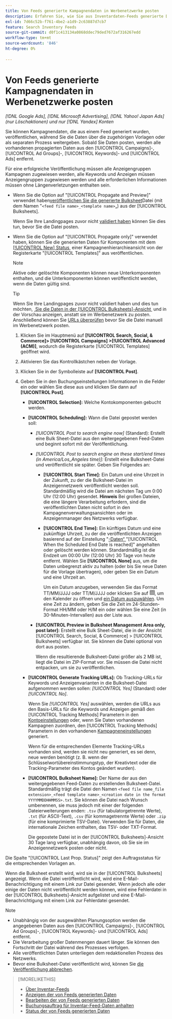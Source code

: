 ```yaml
---
title: Von Feeds generierte Kampagnendaten in Werbenetzwerke posten
description: Erfahren Sie, wie Sie aus Inventardaten-Feeds generierte Daten in Werbenetzwerke posten.
exl-id: 7d66c52b-f761-4be2-a1d9-2c63887d7cb7
feature: Search Inventory Feeds
source-git-commit: d0f1c413134a0868ddec79ded7672af316267edd
workflow-type: tm+mt
source-wordcount: '846'
ht-degree: 0%

---
```


# Von Feeds generierte Kampagnendaten in Werbenetzwerke posten

*[!DNL Google Ads], [!DNL Microsoft Advertising], [!DNL Yahoo! Japan Ads] (nur Löschaktionen) und nur [!DNL Yandex] Konten*

Sie können Kampagnendaten, die aus einem Feed generiert wurden, veröffentlichen, während Sie die Daten über die zugehörigen Vorlagen oder als separaten Prozess weitergeben. Sobald Sie Daten posten, werden alle vorhandenen propagierten Daten aus den [!UICONTROL Campaigns]-, [!UICONTROL Ad Groups]-, [!UICONTROL Keywords]- und [!UICONTROL Ads] entfernt.

Für eine erfolgreiche Veröffentlichung müssen alle Anzeigengruppen Kampagnen zugewiesen werden, alle Keywords und Anzeigen müssen Anzeigengruppen zugewiesen werden und alle erforderlichen Informationen müssen ohne Längenverletzungen enthalten sein.

* Wenn Sie die Option auf &quot;[!UICONTROL Propagate and Preview]&quot; verwendet haben[&#x200B; veröffentlichen Sie die generierte Bulksheet](/help/search-social-commerce/campaign-management/bulksheets/bulksheet-post.md)Datei (mit dem Namen &quot;`<feed file name>_<template name>`„) aus der [!UICONTROL Bulksheets].

  Wenn Sie Ihre Landingpages zuvor nicht [validiert haben](/help/search-social-commerce/campaign-management/bulksheets/bulksheet-validate-landing-pages.md) können Sie dies tun, bevor Sie die Datei posten.

* Wenn Sie die Option auf &quot;[!UICONTROL Propagate only]&quot; verwendet haben, können Sie die generierten Daten für Komponenten mit dem [[!UICONTROL New] Status &#x200B;](propagated-data-status.md) einer Kampagnenhierarchieansicht von der Registerkarte &quot;[!UICONTROL Templates]&quot; aus veröffentlichen.

  >[!NOTE]
  >
  >Aktive oder gelöschte Komponenten können neue Unterkomponenten enthalten, und die Unterkomponenten können veröffentlicht werden, wenn die Daten gültig sind.

  >[!TIP]
  >
  >Wenn Sie Ihre Landingpages zuvor nicht validiert haben und dies tun möchten, [&#x200B; Sie die Daten in der [!UICONTROL Bulksheets]-Ansicht &#x200B;](feed-data-propagate.md) und in der Vorschau anzeigen, anstatt sie im Werbenetzwerk zu posten. Anschließend können Sie [URLs überprüfen](/help/search-social-commerce/campaign-management/bulksheets/bulksheet-validate-landing-pages.md) bevor Sie die Datei manuell im Werbenetzwerk posten.

   1. Klicken Sie im Hauptmenü auf **[!UICONTROL Search, Social, & Commerce]> [!UICONTROL Campaigns] >[!UICONTROL Advanced (ACM)]**, wodurch die Registerkarte [!UICONTROL Templates] geöffnet wird.

   1. Aktivieren Sie das Kontrollkästchen neben der Vorlage.

   1. Klicken Sie in der Symbolleiste auf **[!UICONTROL Post]**.

   1. Geben Sie in den Buchungseinstellungen Informationen in die Felder ein oder wählen Sie diese aus und klicken Sie dann auf **[!UICONTROL Post]**.

      * **[!UICONTROL Selection]:** Welche Kontokomponenten gebucht werden.

      * **[!UICONTROL Scheduling]:** Wann die Datei gepostet werden soll:

         * *[!UICONTROL Post to search engine now]* (Standard): Erstellt eine Bulk Sheet-Datei aus den weitergegebenen Feed-Daten und beginnt sofort mit der Veröffentlichung.

         * *[!UICONTROL Post to search engine on these start/end times (in America/Los_Angeles time)]:* Erstellt eine Bulksheet-Datei und veröffentlicht sie später. Geben Sie Folgendes an:

            * **[!UICONTROL Start Time]:** Ein Datum und eine Uhrzeit in der Zukunft, zu der die Bulksheet-Datei im Anzeigennetzwerk veröffentlicht werden soll. Standardmäßig wird die Datei am nächsten Tag um 0:00 Uhr (12:00 Uhr) gesendet. **Hinweis** Bei großen Dateien, die eine längere Verarbeitung erfordern, sind die veröffentlichten Daten nicht sofort in den Kampagnenverwaltungsansichten oder im Anzeigenmanager des Netzwerks verfügbar.

            * **[!UICONTROL End Time]:** Ein künftiges Datum und eine zukünftige Uhrzeit, zu der die veröffentlichten Anzeigen basierend auf der Einstellung &quot;[-Daten“ &#x200B;](feed-settings-manage.md#feed-data-settings) &quot;[!UICONTROL When the Scheduled End Date is reached]&quot; angehalten oder gelöscht werden können. Standardmäßig ist die Endzeit um 00:00 Uhr (12:00 Uhr) 30 Tage von heute entfernt. Wählen Sie **[!UICONTROL None]** aus, um die Daten unbegrenzt aktiv zu halten (oder bis Sie neue Daten für die Vorlage übertragen), oder geben Sie ein Datum und eine Uhrzeit an.

              Um ein Datum anzugeben, verwenden Sie das Format TT/MM/JJJJ oder TT/M/JJJJ oder klicken Sie auf ![Kalender](/help/search-social-commerce/assets/calendar.png "Kalender"), um den Kalender zu öffnen und [ein Datum auszuwählen](/help/search-social-commerce/common-tasks/navigation-editing-selection/calendar.md). Um eine Zeit zu ändern, geben Sie die Zeit im 24-Stunden-Format HH/MM oder H/M ein oder wählen Sie eine Zeit (in 30-Minuten-Intervallen) aus der Liste aus.

         * **[!UICONTROL Preview in Bulksheet Management Area only, post later]:** Erstellt eine Bulk Sheet-Datei, die in der Ansicht [!UICONTROL Search, Social, & Commerce] > [!UICONTROL Bulksheets] verfügbar ist. Sie können die Datei optional von dort aus posten.

           Wenn die resultierende Bulksheet-Datei größer als 2 MB ist, liegt die Datei im ZIP-Format vor. Sie müssen die Datei nicht entpacken, um sie zu veröffentlichen.

      * **[!UICONTROL Generate Tracking URLs]:** Ob Tracking-URLs für Keywords und Anzeigenvarianten in die Bulksheet-Datei aufgenommen werden sollen: *[!UICONTROL Yes]* (Standard) oder *[!UICONTROL No]*.

        Wenn Sie *[!UICONTROL Yes]* auswählen, werden die URLs aus den Basis-URLs für die Keywords und Anzeigen gemäß den [!UICONTROL Tracking Methods] Parametern in den [Kontoeinstellungen](/help/search-social-commerce/campaign-management/accounts/ad-network-account-manage.md) oder, wenn Sie Daten vorhandenen Kampagnen zuordnen, den [!UICONTROL Tracking Methods] Parametern in den vorhandenen [Kampagneneinstellungen](/help/search-social-commerce/campaign-management/campaigns/campaign-manage.md) generiert.

        Wenn für die entsprechenden Elemente Tracking-URLs vorhanden sind, werden sie nicht neu generiert, es sei denn, neue werden benötigt (z. B. wenn der Schlüsselwortübereinstimmungstyp, der Kreativtext oder die Tracking-Parameter des Kontos geändert wurden).

      * **[!UICONTROL Bulksheet Name]:** Der Name der aus den weitergegebenen Feed-Daten zu erstellenden Bulksheet-Datei. Standardmäßig trägt die Datei den Namen `<feed file name_file extension>_<feed template name>_<creation date in the format YYYYMMDDHHMMSS>.txt`. Sie können die Datei nach Wunsch umbenennen, sie muss jedoch mit einer der folgenden Dateierweiterungen enden: `.tsv` (für tabulatorgetrennte Werte), `.txt` (für ASCII-Text), `.csv` (für kommagetrennte Werte) oder `.zip` (für eine komprimierte TSV-Datei). Verwenden Sie für Daten, die internationale Zeichen enthalten, das TSV- oder TXT-Format.

        Die gepostete Datei ist in der [!UICONTROL Bulksheets]-Ansicht 30 Tage lang verfügbar, unabhängig davon, ob Sie sie im Anzeigennetzwerk posten oder nicht.

Die Spalte &quot;[!UICONTROL Last Prop. Status]&quot; zeigt den Auftragsstatus für die entsprechenden Vorlagen an.

Wenn die Bulksheet erstellt wird, wird sie in der [!UICONTROL Bulksheets] angezeigt. Wenn die Datei veröffentlicht wird, wird eine E-Mail-Benachrichtigung mit einem Link zur Datei gesendet. Wenn jedoch alle oder einige der Daten nicht veröffentlicht werden können, wird eine Fehlerdatei in der [!UICONTROL Bulksheets]-Ansicht aufgelistet und eine E-Mail-Benachrichtigung mit einem Link zur Fehlerdatei gesendet.

>[!NOTE]
>
>* Unabhängig von der ausgewählten Planungsoption werden die angegebenen Daten aus den [!UICONTROL Campaigns]-, [!UICONTROL Ad Groups]-, [!UICONTROL Keywords]- und [!UICONTROL Ads] entfernt.
>* Die Verarbeitung großer Datenmengen dauert länger. Sie können den Fortschritt der Datei während des Prozesses verfolgen.
>* Alle veröffentlichten Daten unterliegen dem redaktionellen Prozess des Netzwerks.
>* Bevor eine Bulksheet-Datei veröffentlicht wird, können Sie [die Veröffentlichung abbrechen](/help/search-social-commerce/campaign-management/bulksheets/bulksheet-stop-job.md).

>[!MORELIKETHIS]
>
>* [Über Inventar-Feeds](inventory-feeds-about.md)
>* [Anzeigen der von Feeds generierten Daten](propagated-data-view.md)
>* [Bearbeiten der von Feeds generierten Daten](propagated-data-edit.md)
>* [Buchungsauftrag für Inventar-Feed-Daten anhalten](stop-job.md)
>* [Status der von Feeds generierten Daten](propagated-data-status.md)
